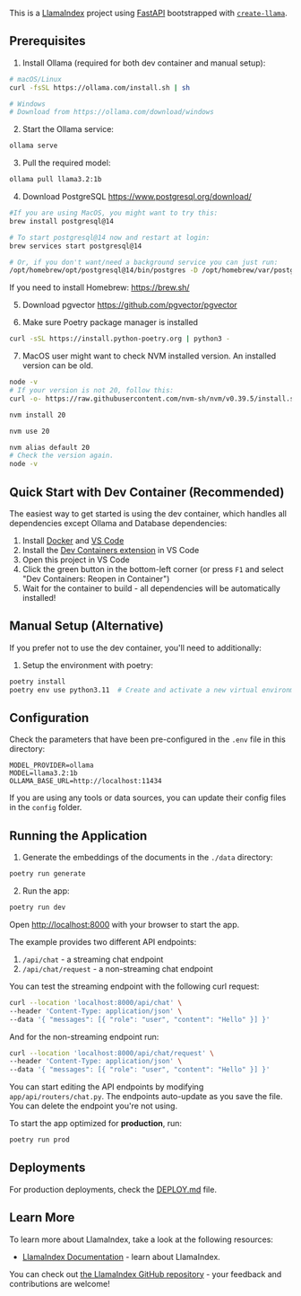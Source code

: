 This is a [LlamaIndex](https://www.llamaindex.ai/) project using [FastAPI](https://fastapi.tiangolo.com/) bootstrapped with [`create-llama`](https://github.com/run-llama/LlamaIndexTS/tree/main/packages/create-llama).

## Prerequisites

1. Install Ollama (required for both dev container and manual setup):
```bash
# macOS/Linux
curl -fsSL https://ollama.com/install.sh | sh

# Windows
# Download from https://ollama.com/download/windows
```

2. Start the Ollama service:
```bash
ollama serve
```

3. Pull the required model:
```bash
ollama pull llama3.2:1b
```

4. Download PostgreSQL 
    https://www.postgresql.org/download/

```bash
#If you are using MacOS, you might want to try this:
brew install postgresql@14

# To start postgresql@14 now and restart at login:
brew services start postgresql@14

# Or, if you don't want/need a background service you can just run:
/opt/homebrew/opt/postgresql@14/bin/postgres -D /opt/homebrew/var/postgresql@14
```
If you need to install Homebrew: https://brew.sh/

5. Download pgvector
    https://github.com/pgvector/pgvector 

6. Make sure Poetry package manager is installed
```bash
curl -sSL https://install.python-poetry.org | python3 -
```

7. MacOS user might want to check NVM installed version. An installed version can be old.
```bash
node -v
# If your version is not 20, follow this:
curl -o- https://raw.githubusercontent.com/nvm-sh/nvm/v0.39.5/install.sh | bash

nvm install 20

nvm use 20

nvm alias default 20
# Check the version again.
node -v
```

## Quick Start with Dev Container (Recommended)

The easiest way to get started is using the dev container, which handles all dependencies except Ollama and Database dependencies:

1. Install [Docker](https://www.docker.com/products/docker-desktop/) and [VS Code](https://code.visualstudio.com/)
2. Install the [Dev Containers extension](https://marketplace.visualstudio.com/items?itemName=ms-vscode-remote.remote-containers) in VS Code
3. Open this project in VS Code
4. Click the green button in the bottom-left corner (or press `F1` and select "Dev Containers: Reopen in Container")
5. Wait for the container to build - all dependencies will be automatically installed!

## Manual Setup (Alternative)

If you prefer not to use the dev container, you'll need to additionally:

1. Setup the environment with poetry:
```bash
poetry install
poetry env use python3.11  # Create and activate a new virtual environment
```

## Configuration

Check the parameters that have been pre-configured in the `.env` file in this directory:
```env
MODEL_PROVIDER=ollama
MODEL=llama3.2:1b
OLLAMA_BASE_URL=http://localhost:11434
```

If you are using any tools or data sources, you can update their config files in the `config` folder.

## Running the Application

1. Generate the embeddings of the documents in the `./data` directory:
```bash
poetry run generate
```

2. Run the app:
```bash
poetry run dev
```

Open [http://localhost:8000](http://localhost:8000) with your browser to start the app.

The example provides two different API endpoints:

1. `/api/chat` - a streaming chat endpoint
2. `/api/chat/request` - a non-streaming chat endpoint

You can test the streaming endpoint with the following curl request:

```bash
curl --location 'localhost:8000/api/chat' \
--header 'Content-Type: application/json' \
--data '{ "messages": [{ "role": "user", "content": "Hello" }] }'
```

And for the non-streaming endpoint run:

```bash
curl --location 'localhost:8000/api/chat/request' \
--header 'Content-Type: application/json' \
--data '{ "messages": [{ "role": "user", "content": "Hello" }] }'
```

You can start editing the API endpoints by modifying `app/api/routers/chat.py`. The endpoints auto-update as you save the file. You can delete the endpoint you're not using.

To start the app optimized for **production**, run:

```bash
poetry run prod
```

## Deployments

For production deployments, check the [DEPLOY.md](DEPLOY.md) file.

## Learn More

To learn more about LlamaIndex, take a look at the following resources:

- [LlamaIndex Documentation](https://docs.llamaindex.ai) - learn about LlamaIndex.

You can check out [the LlamaIndex GitHub repository](https://github.com/run-llama/llama_index) - your feedback and contributions are welcome!
